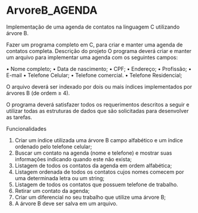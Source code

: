 # ArvoreB_AGENDA
Implementação de uma agenda de contatos na linguagem C utilizando árvore B.

Fazer um programa completo em C, para criar e manter uma agenda de contatos completa.
 Descrição do projeto
O programa deverá criar e manter um arquivo para implementar uma agenda com os seguintes campos:

•	Nome completo;
•	Data de nascimento;
•	CPF;
•	Endereço;
•	Profissão;
•	E-mail
•	Telefone Celular;
•	Telefone comercial.
•	Telefone Residencial;



 O arquivo deverá ser indexado por dois ou mais índices implementados por árvores B (de ordem ≥ 4).

O programa deverá satisfazer todos os requerimentos descritos a seguir e utilizar todas as estruturas de dados que são solicitadas para desenvolver as tarefas.

Funcionalidades
1.	Criar um índice utilizada uma árvore B campo alfabético e um índice ordenado pelo telefone celular;
2.	Buscar um contato na agenda (nome e telefone) e mostrar suas informações indicando quando este não exista;
3.	Listagem de todos os contatos da agenda em ordem alfabética;
4.	Listagem ordenada de todos os contatos cujos nomes comecem por uma determinada letra ou um string;
5.	Listagem de todos os contatos que possuem telefone de trabalho. 
6.	Retirar um contato da agenda;
7.	Criar um diferencial no seu trabalho que utilize uma árvore B;
8.	A árvore B deve ser salva em um arquivo.
